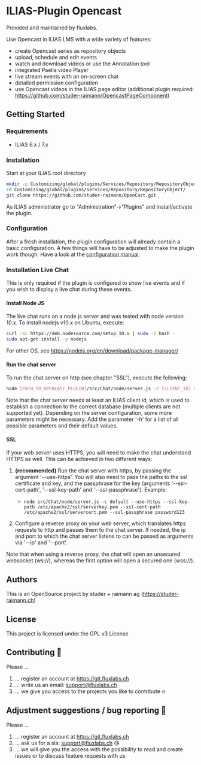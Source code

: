 # ILIAS-Plugin Opencast
Provided and maintained by fluxlabs.

Use Opencast in ILIAS LMS with a wide variety of features:
* create Opencast series as repository objects
* upload, schedule and edit events
* watch and download videos or use the Annotation tool
* integrated Paella video Player
* live stream events with an on-screen chat
* detailed permission configuration
* use Opencast videos in the ILIAS page editor (additional plugin required: https://github.com/studer-raimann/OpencastPageComponent)

## Getting Started

### Requirements
* ILIAS 6.x / 7.x

### Installation
Start at your ILIAS root directory
```bash
mkdir -p Customizing/global/plugins/Services/Repository/RepositoryObject/
cd Customizing/global/plugins/Services/Repository/RepositoryObject/
git clone https://github.com/studer-raimann/OpenCast.git
```
As ILIAS administrator go to "Administration"->"Plugins" and install/activate the plugin.

### Configuration
After a fresh installation, the plugin configuration will already contain a basic configuration. A few things will have to be adjusted to make the plugin work though. Have a look at the [configuration manual](./doc/CONFIGURATION.md).

### Installation Live Chat
This is only required if the plugin is configured to show live events and if you wish to display a live chat during these events.

#### Install Node JS
The live chat runs on a node js server and was tested with node version 10.x. To install nodejs v10.x on Ubuntu, execute:
```bash
curl -sL https://deb.nodesource.com/setup_10.x | sudo -E bash -
sudo apt-get install -y nodejs 
```
For other OS, see https://nodejs.org/en/download/package-manager/

#### Run the chat server
To run the chat server on http (see chapter "SSL"), execute the following:
```bash
node [PATH_TO_OPENCAST_PLUGIN]/src/Chat/node/server.js -c [CLIENT_ID] > [PATH_TO_LOG_FILE] 2>&1
```
Note that the chat server needs at least an ILIAS client id, which is used to establish a connection to the correct database (multiple clients are not supported yet). Depending on the server configuration, some more parameters might be necessary. Add the parameter '-h' for a list of all possible parameters and their default values.


#### SSL
If your web server uses HTTPS, you will need to make the chat understand HTTPS as well. This can be achieved in two different ways:

1. **(recommended)** Run the chat server with https, by passing the argument '--use-https'. You will also need to pass the paths to the ssl certificate and key, and the passphrase for the key (arguments '--ssl-cert-path', '--ssl-key-path' and '--ssl-passphrase'). Example:
   * `node src/Chat/node/server.js -c default --use-https --ssl-key-path /etc/apache2/ssl/serverkey.pem --ssl-cert-path /etc/apache2/ssl/servercert.pem --ssl-passphrase password123`

2. Configure a reverse proxy on your web server, which translates https requests to http and passes them to the chat server. If needed, the ip and port to which the chat server listens to can be passed as arguments via '--ip' and '--port'.

 Note that when using a reverse proxy, the chat will open an unsecured websocket (ws://), whereas the first option will open a secured one (wss://).

## Authors

This is an OpenSource project by studer + raimann ag (https://studer-raimann.ch)

## License

This project is licensed under the GPL v3 License 

## Contributing :purple_heart:
Please ...
1. ... register an account at https://git.fluxlabs.ch
2. ... write us an email: support@fluxlabs.ch
3. ... we give you access to the projects you like to contribute :fire:

## Adjustment suggestions / bug reporting :feet:
Please ...
1. ... register an account at https://git.fluxlabs.ch
2. ... ask us for a sla: support@fluxlabs.ch :kissing_heart:
3. ... we will give you the access with the possibility to read and create issues or to discuss feature requests with us.